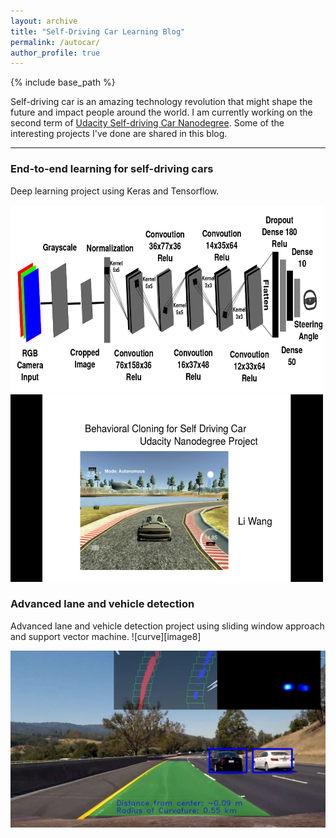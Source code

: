 ```yaml
---
layout: archive
title: "Self-Driving Car Learning Blog"
permalink: /autocar/
author_profile: true
---
```


{% include base_path %}

[//]: # (Image References)

[image1]: /images/detection_T1P6.png "example"
[image1]: /images/CNN_NVIDIA.png "example1"


Self-driving car is an amazing technology revolution that might shape the future and impact people around the world. I am currently working on the second term of [Udacity Self-driving Car Nanodegree](https://www.udacity.com/course/self-driving-car-engineer-nanodegree--nd013). Some of the interesting projects I've done are shared in this blog. 

---
### End-to-end learning for self-driving cars
Deep learning project using Keras and Tensorflow.

<img src="/images/CNN_NVIDIA.png" alt="IEEE" style="width:500px;height:300px;">

<img src="/images/youtube_T1P3.png" alt="IEEE" style="width:500px;height:300px;">

### Advanced lane and vehicle detection
Advanced lane and vehicle detection project using sliding window approach and support vector machine.
![curve][image8]


[![video][image1]](https://youtu.be/tubp4DvabnQ)

